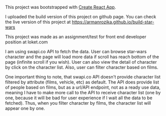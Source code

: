 This project was bootstrapped with [Create React App](https://github.com/facebook/create-react-app).

I uploaded the build version of this project on github page.
You can check the live version of this project at https://armanrozika.github.io/build-star-wars

This project was made as an assignment/test for front end developer position at loket.com

I am using swapi.co API to fetch the data. User can browse star-wars character and the page will load more data if scroll has reach bottom of the page (infinite scroll if you wish). User can also view the detail of character by click on the character list. Also, user can filter character based on films.

One important thing to note, that swapi.co API doesn't provide character list filtered by attribute (films, vehicle, etc) as default. The API does provide list of people based on films, but as a url/API endpoint, not as a ready use data, meaning I have to make more call to the API to receive character list (one by one, because it will be bad for user experience if I wait all the data to be  fetched). Thus, when you filter character by films, the character list will appear one by one.

